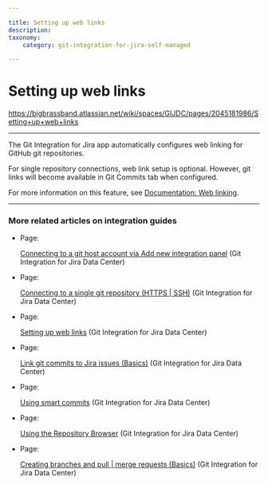 ```yaml
---

title: Setting up web links
description:
taxonomy:
    category: git-integration-for-jira-self-managed

---
```


# Setting up web links

<https://bigbrassband.atlassian.net/wiki/spaces/GIJDC/pages/2045181986/Setting+up+web+links>

* * *

The Git Integration for Jira app automatically configures web linking for GitHub git repositories.

For single repository connections, web link setup is optional. However, git links will become available in Git Commits tab when configured.

For more information on this feature, see [Documentation: Web linking](/wiki/spaces/GIJDC/pages/1930398212/Web+linking).

* * *

### More related articles on integration guides

*   Page:
    
    [Connecting to a git host account via Add new integration panel](/wiki/spaces/GIJDC/pages/2044035170/Connecting+to+a+git+host+account+via+Add+new+integration+panel) (Git Integration for Jira Data Center)
    
*   Page:
    
    [Connecting to a single git repository (HTTPS | SSH)](/wiki/spaces/GIJDC/pages/2044035207) (Git Integration for Jira Data Center)
    
*   Page:
    
    [Setting up web links](/wiki/spaces/GIJDC/pages/2045181986/Setting+up+web+links) (Git Integration for Jira Data Center)
    
*   Page:
    
    [Link git commits to Jira issues (Basics)](/wiki/spaces/GIJDC/pages/2045149189) (Git Integration for Jira Data Center)
    
*   Page:
    
    [Using smart commits](/wiki/spaces/GIJDC/pages/2045149209/Using+smart+commits) (Git Integration for Jira Data Center)
    
*   Page:
    
    [Using the Repository Browser](/wiki/spaces/GIJDC/pages/2045214758/Using+the+Repository+Browser) (Git Integration for Jira Data Center)
    
*   Page:
    
    [Creating branches and pull | merge requests (Basics)](/wiki/spaces/GIJDC/pages/2045149234) (Git Integration for Jira Data Center)